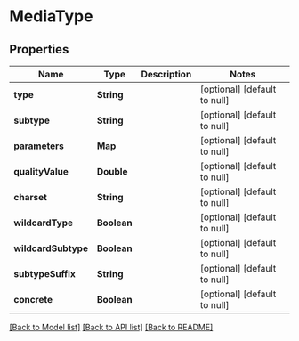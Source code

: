 # MediaType
## Properties

| Name | Type | Description | Notes |
|------------ | ------------- | ------------- | -------------|
| **type** | **String** |  | [optional] [default to null] |
| **subtype** | **String** |  | [optional] [default to null] |
| **parameters** | **Map** |  | [optional] [default to null] |
| **qualityValue** | **Double** |  | [optional] [default to null] |
| **charset** | **String** |  | [optional] [default to null] |
| **wildcardType** | **Boolean** |  | [optional] [default to null] |
| **wildcardSubtype** | **Boolean** |  | [optional] [default to null] |
| **subtypeSuffix** | **String** |  | [optional] [default to null] |
| **concrete** | **Boolean** |  | [optional] [default to null] |

[[Back to Model list]](../README.md#documentation-for-models) [[Back to API list]](../README.md#documentation-for-api-endpoints) [[Back to README]](../README.md)

